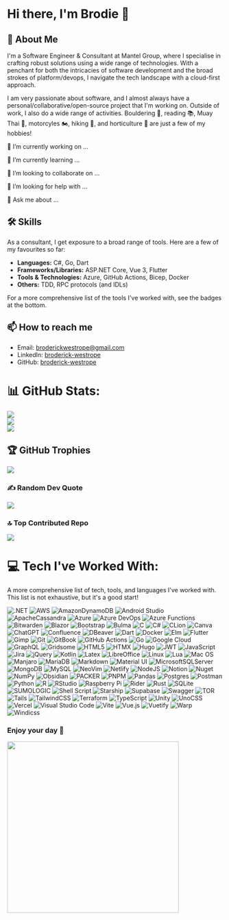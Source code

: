 # Hi there, I'm Brodie 👋

## 🚀 About Me

I'm a Software Engineer & Consultant at Mantel Group, where I specialise in crafting robust solutions using a wide range of technologies. With a penchant for both the intricacies of software development and the broad strokes of platform/devops, I navigate the tech landscape with a cloud-first approach.

I am very passionate about software, and I almost always have a personal/collaborative/open-source project that I'm working on. Outside of work, I also do a wide range of activities. Bouldering 🧗, reading 📚, Muay Thai 🥋, motorcyles 🏍️, hiking 🥾, and horticulture 🌵 are just a few of my hobbies! 

<!-- (Here, you can talk about your current projects or what you're focusing on at the moment.) -->
🔭 I’m currently working on ...
</br>

🌱 I’m currently learning ...
<!-- (Share what you're learning right now, whether it's a new programming language, a framework, or any other skill.) -->

👯 I’m looking to collaborate on ...
<!-- (Mention any type of projects or ideas you're interested in collaborating on.) -->

🤔 I’m looking for help with ...
<!-- (If there's something specific you're struggling with, this is a good place to ask for help.) -->

💬 Ask me about ...
<!-- (This can include your expert areas or anything else you're open to discussing.) -->

## 🛠 Skills
As a consultant, I get exposure to a broad range of tools. Here are a few of my favourites so far:
- **Languages:** C#, Go, Dart
- **Frameworks/Libraries:** ASP.NET Core, Vue 3, Flutter
- **Tools & Technologies:** Azure, GitHub Actions, Bicep, Docker 
- **Others:** TDD, RPC protocols (and IDLs)

For a more comprehensive list of the tools I've worked with, see the badges at the bottom.

## 📫 How to reach me
- Email: [broderickwestrope@gmail.com](mailto:broderickwestrope@gmail.com)
- LinkedIn: [broderick-westrope](https://www.linkedin.com/in/broderick-westrope/)
- GitHub: [broderick-westrope](https://github.com/Broderick-Westrope)

# 📊 GitHub Stats:
![](https://github-readme-stats.vercel.app/api?username=broderick-westrope&theme=tokyonight&hide_border=true&include_all_commits=false&count_private=false)<br/>
![](https://github-readme-streak-stats.herokuapp.com/?user=broderick-westrope&theme=tokyonight&hide_border=true)<br/>
![](https://github-readme-stats.vercel.app/api/top-langs/?username=broderick-westrope&theme=tokyonight&hide_border=true&include_all_commits=false&count_private=false&layout=compact)

## 🏆 GitHub Trophies
![](https://github-profile-trophy.vercel.app/?username=broderick-westrope&theme=radical&no-frame=false&no-bg=true&margin-w=4)

### ✍️ Random Dev Quote
![](https://quotes-github-readme.vercel.app/api?type=horizontal&theme=tokyonight)

### 🔝 Top Contributed Repo
![](https://github-contributor-stats.vercel.app/api?username=broderick-westrope&limit=5&theme=tokyonight&combine_all_yearly_contributions=true)

# 💻 Tech I've Worked With:

A more comprehensive list of tech, tools, and languages I've worked with. This list is not exhaustive, but it's a good start!

![.NET](https://img.shields.io/badge/.NET-512BD4?style=for-the-badge&logo=dotnet&logoColor=white)
![AWS](https://img.shields.io/badge/AWS-%23FF9900.svg?style=for-the-badge&logo=amazon-aws&logoColor=white)
![AmazonDynamoDB](https://img.shields.io/badge/Amazon%20DynamoDB-4053D6?style=for-the-badge&logo=Amazon%20DynamoDB&logoColor=white)
![Android Studio](https://img.shields.io/badge/Android_Studio-3DDC84?style=for-the-badge&logo=android-studio&logoColor=white)
![ApacheCassandra](https://img.shields.io/badge/cassandra-%231287B1.svg?style=for-the-badge&logo=apache-cassandra&logoColor=white)
![Azure](https://img.shields.io/badge/azure-%230072C6.svg?style=for-the-badge&logo=microsoftazure&logoColor=white)
![Azure DevOps](https://img.shields.io/badge/azuredevops-0078D7.svg?style=for-the-badge&logo=azuredevops&logoColor=white&color=%230078D7)
![Azure Functions](https://img.shields.io/badge/Azure_Functions-0062AD?style=for-the-badge&logo=azure-functions&logoColor=white)
![Bitwarden](https://img.shields.io/badge/bitwarden-%23175DDC.svg?style=for-the-badge&logo=bitwarden&logoColor=white)
![Blazor](https://img.shields.io/badge/blazor-%235C2D91.svg?style=for-the-badge&logo=blazor&logoColor=white)
![Bootstrap](https://img.shields.io/badge/Bootstrap-563D7C?style=for-the-badge&logo=bootstrap&logoColor=white)
![Bulma](https://img.shields.io/badge/bulma-00D0B1?style=for-the-badge&logo=bulma&logoColor=white)
![C](https://img.shields.io/badge/C-00599C?style=for-the-badge&logo=c&logoColor=white)
![C#](https://img.shields.io/badge/c%23-%23239120.svg?style=for-the-badge&logo=csharp&logoColor=white)
![CLion](https://img.shields.io/badge/CLion-000000?style=for-the-badge&logo=clion&logoColor=white)
![Canva](https://img.shields.io/badge/Canva-%2300C4CC.svg?&style=for-the-badge&logo=Canva&logoColor=white)
![ChatGPT](https://img.shields.io/badge/ChatGPT-74aa9c?style=for-the-badge&logo=openai&logoColor=white)
![Confluence](https://img.shields.io/badge/confluence-%23172BF4.svg?style=for-the-badge&logo=confluence&logoColor=white)
![DBeaver](https://img.shields.io/badge/dbeaver-382923?style=for-the-badge&logo=dbeaver&logoColor=white)
![Dart](https://img.shields.io/badge/dart-%230175C2.svg?style=for-the-badge&logo=dart&logoColor=white)
![Docker](https://img.shields.io/badge/docker-%230db7ed.svg?style=for-the-badge&logo=docker&logoColor=white)
![Elm](https://img.shields.io/badge/Elm-60B5CC?style=for-the-badge&logo=elm&logoColor=white)
![Flutter](https://img.shields.io/badge/Flutter-%2302569B.svg?style=for-the-badge&logo=Flutter&logoColor=white)
![Gimp](https://img.shields.io/badge/gimp-5C5543?style=for-the-badge&logo=gimp&logoColor=white)
![Git](https://img.shields.io/badge/GIT-E44C30?style=for-the-badge&logo=git&logoColor=white)
![GitBook](https://img.shields.io/badge/GitBook-7B36ED?style=for-the-badge&logo=gitbook&logoColor=white)
![GitHub Actions](https://img.shields.io/badge/Github%20Actions-282a2e?style=for-the-badge&logo=githubactions&logoColor=367cfe)
![Go](https://img.shields.io/badge/go-%2300ADD8.svg?style=for-the-badge&logo=go&logoColor=white)
![Google Cloud](https://img.shields.io/badge/GoogleCloud-%234285F4.svg?style=for-the-badge&logo=google-cloud&logoColor=white)
![GraphQL](https://img.shields.io/badge/-GraphQL-E10098?style=for-the-badge&logo=graphql&logoColor=white)
![Gridsome](https://img.shields.io/badge/Gridsome-%23663399.svg?style=for-the-badge&logo=gridsome&logoColor=white)
![HTML5](https://img.shields.io/badge/html5-%23E34F26.svg?style=for-the-badge&logo=html5&logoColor=white)
![HTMX](https://img.shields.io/badge/%3C/%3E%20htmx-3D72D7?style=for-the-badge&logo=mysl&logoColor=white)
![Hugo](https://img.shields.io/badge/Hugo-black.svg?style=for-the-badge&logo=Hugo)
![JWT](https://img.shields.io/badge/JWT-black?style=for-the-badge&logo=JSON%20web%20tokens)
![JavaScript](https://img.shields.io/badge/JavaScript-323330?style=for-the-badge&logo=javascript&logoColor=F7DF1E)
![Jira](https://img.shields.io/badge/jira-%230A0FFF.svg?style=for-the-badge&logo=jira&logoColor=white)
![jQuery](https://img.shields.io/badge/jquery-%230769AD.svg?style=for-the-badge&logo=jquery&logoColor=white)
![Kotlin](https://img.shields.io/badge/kotlin-%237F52FF.svg?style=for-the-badge&logo=kotlin&logoColor=white)
![Latex](https://img.shields.io/badge/LaTeX-47A141?style=for-the-badge&logo=LaTeX&logoColor=white)
![LibreOffice](https://img.shields.io/badge/LibreOffice-18A303?style=for-the-badge&logo=LibreOffice&logoColor=white)
![Linux](https://img.shields.io/badge/Linux-FCC624?style=for-the-badge&logo=linux&logoColor=black)
![Lua](https://img.shields.io/badge/lua-%232C2D72.svg?style=for-the-badge&logo=lua&logoColor=white)
![Mac OS](https://img.shields.io/badge/mac%20os-000000?style=for-the-badge&logo=apple&logoColor=white)
![Manjaro](https://img.shields.io/badge/manjaro-35BF5C?style=for-the-badge&logo=manjaro&logoColor=white)
![MariaDB](https://img.shields.io/badge/MariaDB-003545?style=for-the-badge&logo=mariadb&logoColor=white)
![Markdown](https://img.shields.io/badge/markdown-%23000000.svg?style=for-the-badge&logo=markdown&logoColor=white)
![Material UI](https://img.shields.io/badge/Material%20UI-007FFF?style=for-the-badge&logo=mui&logoColor=white)
![MicrosoftSQLServer](https://img.shields.io/badge/Microsoft%20SQL%20Server-CC2927?style=for-the-badge&logo=microsoft%20sql%20server&logoColor=white)
![MongoDB](https://img.shields.io/badge/MongoDB-%234ea94b.svg?style=for-the-badge&logo=mongodb&logoColor=white)
![MySQL](https://img.shields.io/badge/MySQL-005C84?style=for-the-badge&logo=mysql&logoColor=white)
![NeoVim](https://img.shields.io/badge/NeoVim-%2357A143.svg?&style=for-the-badge&logo=neovim&logoColor=white)
![Netlify](https://img.shields.io/badge/netlify-%23000000.svg?style=for-the-badge&logo=netlify&logoColor=#00C7B7)
![NodeJS](https://img.shields.io/badge/node.js-6DA55F?style=for-the-badge&logo=node.js&logoColor=white)
![Notion](https://img.shields.io/badge/Notion-%23000000.svg?style=for-the-badge&logo=notion&logoColor=white)
![Nuget](https://img.shields.io/badge/NuGet-004880?style=for-the-badge&logo=nuget&logoColor=white)
![NumPy](https://img.shields.io/badge/numpy-%23013243.svg?style=for-the-badge&logo=numpy&logoColor=white)
![Obsidian](https://img.shields.io/badge/Obsidian-483699?style=for-the-badge&logo=Obsidian&logoColor=white)
![PACKER](https://img.shields.io/badge/packer-02A8EF.svg?style=for-the-badge&logo=packer&logoColor=white&color=%2302A8EF)
![PNPM](https://img.shields.io/badge/pnpm-%234a4a4a.svg?style=for-the-badge&logo=pnpm&logoColor=f69220)
![Pandas](https://img.shields.io/badge/pandas-%23150458.svg?style=for-the-badge&logo=pandas&logoColor=white)
![Postgres](https://img.shields.io/badge/PostgreSQL-316192?style=for-the-badge&logo=postgresql&logoColor=white)
![Postman](https://img.shields.io/badge/Postman-FF6C37?style=for-the-badge&logo=postman&logoColor=white)
![Python](https://img.shields.io/badge/python-3670A0?style=for-the-badge&logo=python&logoColor=ffdd54)
![R](https://img.shields.io/badge/r-%23276DC3.svg?style=for-the-badge&logo=r&logoColor=white)
![RStudio](https://img.shields.io/badge/RStudio-75AADB?style=for-the-badge&logo=RStudio&logoColor=white)
![Raspberry Pi](https://img.shields.io/badge/-RaspberryPi-C51A4A?style=for-the-badge&logo=Raspberry-Pi)
![Rider](https://img.shields.io/badge/Rider-000000?style=for-the-badge&logo=Rider&logoColor=white)
![Rust](https://img.shields.io/badge/rust-%23000000.svg?style=for-the-badge&logo=rust&logoColor=white)
![SQLite](https://img.shields.io/badge/Sqlite-003B57?style=for-the-badge&logo=sqlite&logoColor=white)
![SUMOLOGIC](https://img.shields.io/badge/sumologic-000099.svg?style=for-the-badge&logo=sumologic&logoColor=white&color=%23000099)
![Shell Script](https://img.shields.io/badge/shell_script-%23121011.svg?style=for-the-badge&logo=gnu-bash&logoColor=white)
![Starship](https://img.shields.io/badge/starship-DD0B78?style=for-the-badge&logo=starship&logoColor=white)
![Supabase](https://img.shields.io/badge/Supabase-3ECF8E?style=for-the-badge&logo=supabase&logoColor=white)
![Swagger](https://img.shields.io/badge/Swagger-85EA2D?style=for-the-badge&logo=Swagger&logoColor=black)
![TOR](https://img.shields.io/badge/tor-%237E4798.svg?style=for-the-badge&logo=tor-project&logoColor=white)
![Tails](https://img.shields.io/badge/Tails%20-56347C?&style=for-the-badge&logo=tails&logoColor=white)
![TailwindCSS](https://img.shields.io/badge/tailwindcss-%2338B2AC.svg?style=for-the-badge&logo=tailwind-css&logoColor=white)
![Terraform](https://img.shields.io/badge/terraform-%235835CC.svg?style=for-the-badge&logo=terraform&logoColor=white)
![TypeScript](https://img.shields.io/badge/TypeScript-007ACC?style=for-the-badge&logo=typescript&logoColor=white)
![Unity](https://img.shields.io/badge/Unity-100000?style=for-the-badge&logo=unity&logoColor=white)
![UnoCSS](https://img.shields.io/badge/unocss-333333.svg?style=for-the-badge&logo=unocss&logoColor=white)
![Vercel](https://img.shields.io/badge/vercel-%23000000.svg?style=for-the-badge&logo=vercel&logoColor=white)
![Visual Studio Code](https://img.shields.io/badge/VSCode-0078D4?style=for-the-badge&logo=visual%20studio%20code&logoColor=white)
![Vite](https://img.shields.io/badge/Vite-B73BFE?style=for-the-badge&logo=vite&logoColor=FFD62E)
![Vue.js](https://img.shields.io/badge/vue.js-%2335495e.svg?style=for-the-badge&logo=vuedotjs&logoColor=%234FC08D)
![Vuetify](https://img.shields.io/badge/Vuetify-1867C0?style=for-the-badge&logo=vuetify&logoColor=AEDDFF)
![Warp](https://img.shields.io/badge/warp-01A4FF?style=for-the-badge&logo=warp&logoColor=white)
![Windicss](https://img.shields.io/badge/windicss-48B0F1.svg?style=for-the-badge&logo=windi-css&logoColor=white)

### Enjoy your day 🤙
<img src='https://randommeme-five.vercel.app/' style="height: 400px;"/>
